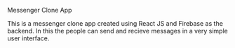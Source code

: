 Messenger Clone App

This is a messenger clone app created using React JS and Firebase as the backend. In this the people can send and recieve messages in a very simple user interface.
